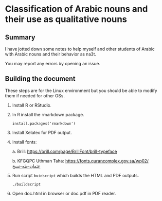 # Classification of Arabic nouns and their use as qualitative nouns

## Summary

I have jotted down some notes to help myself and other students of Arabic with Arabic nouns and their behavior as na3t.

You may report any errors by opening an issue.

## Building the document

These steps are for the Linux environment but you should be able to modify them if needed for other OSs.

1. Install R or RStudio.
2. In R install the rmarkdown package.
   
   ```
   install.packages('rmarkdown')
   ```

3. Install Xelatex for PDF output.
4. Install fonts:

   a. Brill: https://brill.com/page/BrillFont/brill-typeface

   b. KFGQPC Uthman Taha: https://fonts.qurancomplex.gov.sa/wp02/عثمان-طه-نسخ

5. Run script `buidscript` which builds the HTML and PDF outputs.

   ```
   ./buildscript
   ```

6. Open doc.html in browser or doc.pdf in PDF reader.

